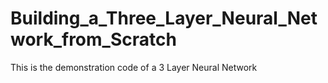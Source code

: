 # Building_a_Three_Layer_Neural_Network_from_Scratch
This is the demonstration code of a 3 Layer Neural Network
